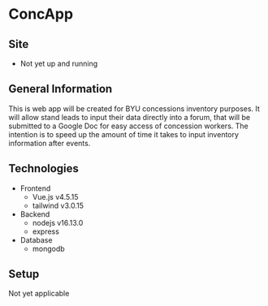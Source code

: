 # ConcApp

## Site
- Not yet up and running

## General Information
This is web app will be created for BYU concessions inventory purposes. It will allow stand leads to input their data directly into a forum, that will be submitted to a Google Doc for easy access of concession workers. The intention is to speed up the amount of time it takes to input inventory information after events.

## Technologies
- Frontend
	- Vue.js v4.5.15
	- tailwind v3.0.15
- Backend
	- nodejs v16.13.0
	- express 
- Database
	- mongodb


## Setup
Not yet applicable

